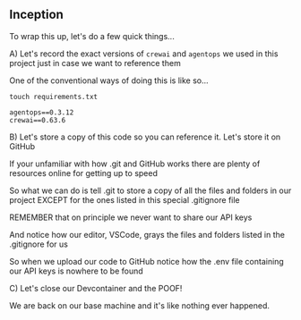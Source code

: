 ## Inception

To wrap this up, let's do a few quick things... 

A) Let's record the exact versions of `crewai` and `agentops` we used in this project just in case we want to reference them

One of the conventional ways of doing this is like so...

`touch requirements.txt`
```
agentops==0.3.12
crewai==0.63.6
```

B) Let's store a copy of this code so you can reference it. Let's store it on GitHub

If your unfamiliar with how .git and GitHub works there are plenty of resources online for getting up to speed

So what we can do is tell .git to store a copy of all the files and folders in our project EXCEPT for the ones listed in this special .gitignore file

REMEMBER that on principle we never want to share our API keys

And notice how our editor, VSCode, grays the files and folders listed in the .gitignore for us

So when we upload our code to GitHub notice how the .env file containing our API keys is nowhere to be found

C) Let's close our Devcontainer and the POOF!

We are back on our base machine and it's like nothing ever happened.